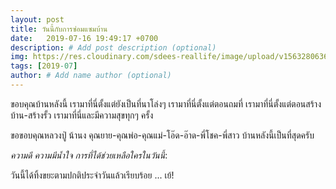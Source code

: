 ```yaml
---
layout: post
title: วันนี้กับการซ่อมแซมบ้าน
date:   2019-07-16 19:49:17 +0700
description: # Add post description (optional)
img: https://res.cloudinary.com/sdees-reallife/image/upload/v1563280636/IMG_8471.jpg # Add image post (optional)
tags: [2019-07]
author: # Add name author (optional)
---
```

ขอบคุณบ้านหลังนี้ เรามาที่นี่ตั้งแต่ยังเป็นที่นาโล่งๆ เรามาที่นี่ตั้งแต่ตอนถมที่ เรามาที่นี่ตั้งแต่ตอนสร้างบ้าน-สร้างรั้ว เรามาที่นี่และมีความสุขทุกๆ ครั้ง

ขอขอบคุณหลวงปู่ น้านง คุณยาย-คุณพ่อ-คุณแม่-โอ๊ด-อ๊าด-พี่โชค-พี่สาว บ้านหลังนี้เป็นที่สุดครับ

<i class="fa fa-child" style="color:plum"></i>

*ความดี ความมีน้ำใจ การที่ได้ช่วยเหลือใครในวันนี้*:

วันนี้ได้ทิ้งขยะตามปกติประจำวันแล้วเรียบร้อย ... เย้!
